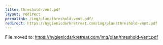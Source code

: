 ```yaml
---
title: threshold-vent.pdf
layout: redirect
permalink: /img/plan/threshold-vent.pdf/
redirect: https://hygienicdarkretreat.com/img/plan/threshold-vent.pdf
---
```


File moved to: <https://hygienicdarkretreat.com/img/plan/threshold-vent.pdf>


